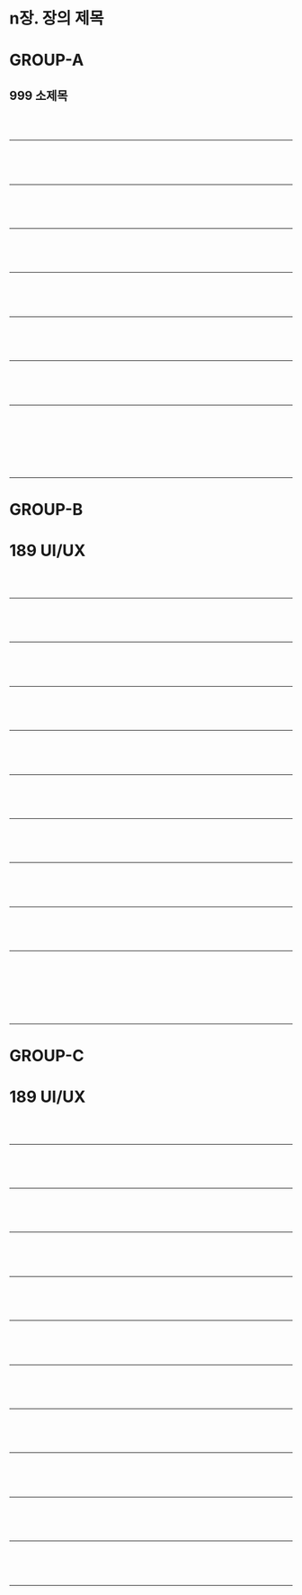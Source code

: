 # n장. 장의 제목

# GROUP-A

## 999 소제목










<br/><br/>

---

## 









<br/><br/>

---

## 









<br/><br/>

---
## 









<br/><br/>

---

## 









<br/><br/>

---
## 









<br/><br/>

---

## 









<br/><br/>

---

## 










<br/><br/><br/><br/><br/>

---

# GROUP-B

# 189 UI/UX









<br/><br/>

---

## 









<br/><br/>

---

## 









<br/><br/>

---

## 









<br/><br/>

---

## 









<br/><br/>

---

## 









<br/><br/>

---

## 









<br/><br/>

---

## 









<br/><br/>

---

## 








<br/><br/>

---

## 








<br/><br/><br/><br/><br/>

---

# GROUP-C

# 189 UI/UX









<br/><br/>

---

## 









<br/><br/>

---

## 









<br/><br/>

---

## 









<br/><br/>

---

## 









<br/><br/>

---

## 









<br/><br/>

---

## 









<br/><br/>

---

## 









<br/><br/>

---

## 









<br/><br/>

---
## 









<br/><br/>

---

## 








<br/><br/>

---

## 








<br/><br/>
